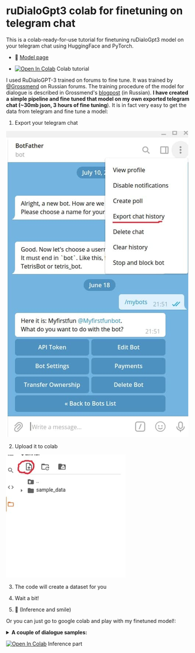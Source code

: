 # ruDialoGpt3 colab for finetuning on telegram chat
This is a colab-ready-for-use tutorial for finetuning ruDialoGpt3 model on your telegram chat using HuggingFace and PyTorch.

- 🤗 [Model page](https://huggingface.co/Kirili4ik/ruDialoGpt3-medium-finetuned-telegram) 

- [![Open In Colab](https://colab.research.google.com/assets/colab-badge.svg)](https://colab.research.google.com/drive/1fnAVURjyZRK9VQg1Co_-SKUQnRES8l9R?usp=sharing) Colab tutorial 


I used RuDialoGPT-3 trained on forums to fine tune. It was trained by [@Grossmend](https://github.com/Grossmend) on Russian forums. The training procedure of the model for dialogue is described in Grossmend's [blogpost](https://habr.com/ru/company/icl_services/blog/548244/) (in Russian). **I have created a simple pipeline and fine tuned that model on my own exported telegram chat (~30mb json, 3 hours of fine tuning**). It is in fact very easy to get the data from telegram and fine tune a model:

1) Export your telegram chat

![](https://raw.githubusercontent.com/Kirili4ik/ruDialoGpt3-finetune-colab/main/how-to-export-chat.jpg)

2) Upload it to colab

![](https://raw.githubusercontent.com/Kirili4ik/ruDialoGpt3-finetune-colab/main/how-to-upload-json.jpg)

3) The code will create a dataset for you

4) Wait a bit! 
 
5) :tada: (Inference and smile)

Or you can just go to google colab and play with my finetuned model!:

<details>
  <summary><b>A couple of dialogue samples:</b>
  </summary>
  <img src="https://raw.githubusercontent.com/Kirili4ik/ruDialoGpt3-finetune-colab/main/sample1.jpg">
  <img src="https://raw.githubusercontent.com/Kirili4ik/ruDialoGpt3-finetune-colab/main/sample2.jpg">
</details>


[![Open In Colab](https://colab.research.google.com/assets/colab-badge.svg)](https://colab.research.google.com/drive/1fnAVURjyZRK9VQg1Co_-SKUQnRES8l9R?usp=sharing#scrollTo=psXZnJk0Eo3J) Inference part
